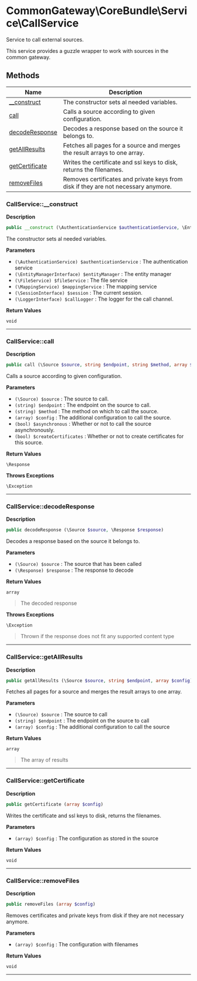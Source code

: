 # CommonGateway\CoreBundle\Service\CallService

Service to call external sources.

This service provides a guzzle wrapper to work with sources in the common gateway.

## Methods

| Name | Description |
|------|-------------|
|[\_\_construct](#callservice__construct)|The constructor sets al needed variables.|
|[call](#callservicecall)|Calls a source according to given configuration.|
|[decodeResponse](#callservicedecoderesponse)|Decodes a response based on the source it belongs to.|
|[getAllResults](#callservicegetallresults)|Fetches all pages for a source and merges the result arrays to one array.|
|[getCertificate](#callservicegetcertificate)|Writes the certificate and ssl keys to disk, returns the filenames.|
|[removeFiles](#callserviceremovefiles)|Removes certificates and private keys from disk if they are not necessary anymore.|

### CallService::\_\_construct

**Description**

```php
public __construct (\AuthenticationService $authenticationService, \EntityManagerInterface $entityManager, \FileService $fileService, \MappingService $mappingService, \SessionInterface $session, \LoggerInterface $callLogger)
```

The constructor sets al needed variables.

**Parameters**

*   `(\AuthenticationService) $authenticationService`
    : The authentication service
*   `(\EntityManagerInterface) $entityManager`
    : The entity manager
*   `(\FileService) $fileService`
    : The file service
*   `(\MappingService) $mappingService`
    : The mapping service
*   `(\SessionInterface) $session`
    : The current session.
*   `(\LoggerInterface) $callLogger`
    : The logger for the call channel.

**Return Values**

`void`

<hr />

### CallService::call

**Description**

```php
public call (\Source $source, string $endpoint, string $method, array $config, bool $asynchronous, bool $createCertificates)
```

Calls a source according to given configuration.

**Parameters**

*   `(\Source) $source`
    : The source to call.
*   `(string) $endpoint`
    : The endpoint on the source to call.
*   `(string) $method`
    : The method on which to call the source.
*   `(array) $config`
    : The additional configuration to call the source.
*   `(bool) $asynchronous`
    : Whether or not to call the source asynchronously.
*   `(bool) $createCertificates`
    : Whether or not to create certificates for this source.

**Return Values**

`\Response`

**Throws Exceptions**

`\Exception`

<hr />

### CallService::decodeResponse

**Description**

```php
public decodeResponse (\Source $source, \Response $response)
```

Decodes a response based on the source it belongs to.

**Parameters**

*   `(\Source) $source`
    : The source that has been called
*   `(\Response) $response`
    : The response to decode

**Return Values**

`array`

> The decoded response

**Throws Exceptions**

`\Exception`

> Thrown if the response does not fit any supported content type

<hr />

### CallService::getAllResults

**Description**

```php
public getAllResults (\Source $source, string $endpoint, array $config)
```

Fetches all pages for a source and merges the result arrays to one array.

**Parameters**

*   `(\Source) $source`
    : The source to call
*   `(string) $endpoint`
    : The endpoint on the source to call
*   `(array) $config`
    : The additional configuration to call the source

**Return Values**

`array`

> The array of results

<hr />

### CallService::getCertificate

**Description**

```php
public getCertificate (array $config)
```

Writes the certificate and ssl keys to disk, returns the filenames.

**Parameters**

*   `(array) $config`
    : The configuration as stored in the source

**Return Values**

`void`

<hr />

### CallService::removeFiles

**Description**

```php
public removeFiles (array $config)
```

Removes certificates and private keys from disk if they are not necessary anymore.

**Parameters**

*   `(array) $config`
    : The configuration with filenames

**Return Values**

`void`

<hr />

